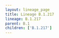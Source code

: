 ```yaml
---
layout: lineage_page
title: Lineage B.1.217
lineage: B.1.217
parent: B.1
children: ['B.1.217']
---
```

